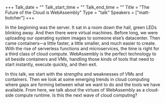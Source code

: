+++
Talk_date = ""
Talk_start_time = ""
Talk_end_time = ""
Title = "The Future of the Cloud is WebAssembly"
Type = "talk"
Speakers = ["matt-butcher"]
+++

In the beginning was the server. It sat in a room down the hall, green LEDs blinking away. And then there were virtual machines. Before long, we were uploading our operating system images to someone else’s datacenter. Then came containers—a little faster, a little smaller, and much easier to create. With the rise of serverless functions and microservices, the time is right for a third class of cloud compute. WebAssembly is the perfect technology to sit beside containers and VMs, handling those kinds of tools that need to start instantly, execute quickly, and then exit.

In this talk, we start with the strengths and weaknesses of VMs and containers. Then we look at some emerging trends in cloud computing where gaps are forming between what we want to do and the tools we have available. From here, we talk about the virtues of WebAssembly as a cloud-side compute runtime. Is this the next wave of cloud computing?

